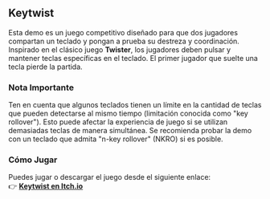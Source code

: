 ## Keytwist

Esta demo es un juego competitivo diseñado para que dos jugadores compartan un teclado y pongan a prueba su destreza y coordinación. Inspirado en el clásico juego **Twister**, los jugadores deben pulsar y mantener teclas específicas en el teclado. El primer jugador que suelte una tecla pierde la partida.

### Nota Importante
Ten en cuenta que algunos teclados tienen un límite en la cantidad de teclas que pueden detectarse al mismo tiempo (limitación conocida como "key rollover"). Esto puede afectar la experiencia de juego si se utilizan demasiadas teclas de manera simultánea. Se recomienda probar la demo con un teclado que admita "n-key rollover" (NKRO) si es posible.

### Cómo Jugar
Puedes jugar o descargar el juego desde el siguiente enlace:  
👉 **[Keytwist en Itch.io]([https://baboon-games-studios.itch.io/temple-of-clouds](https://baboongamesoficial.itch.io/keytwist))**

